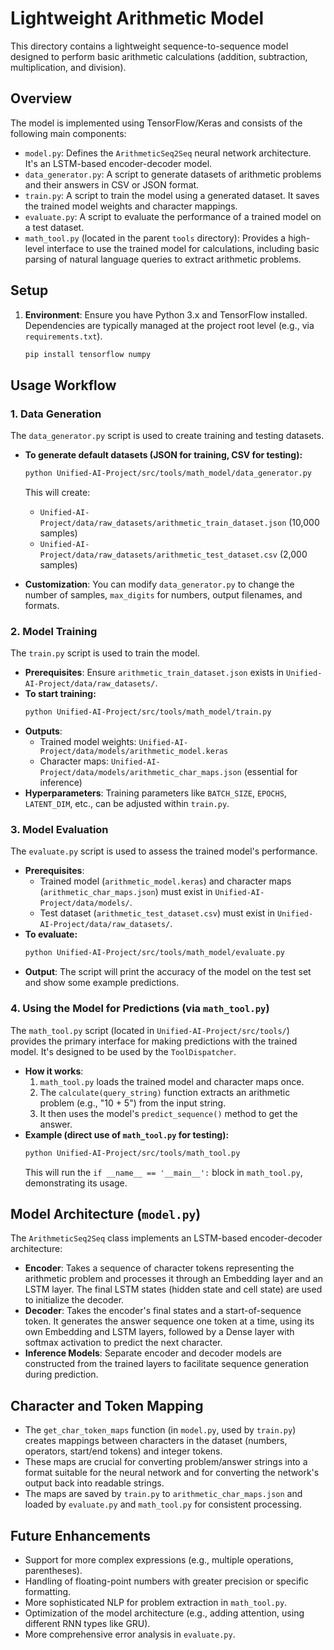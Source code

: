 # Lightweight Arithmetic Model

This directory contains a lightweight sequence-to-sequence model designed to perform basic arithmetic calculations (addition, subtraction, multiplication, and division).

## Overview

The model is implemented using TensorFlow/Keras and consists of the following main components:

-   `model.py`: Defines the `ArithmeticSeq2Seq` neural network architecture. It's an LSTM-based encoder-decoder model.
-   `data_generator.py`: A script to generate datasets of arithmetic problems and their answers in CSV or JSON format.
-   `train.py`: A script to train the model using a generated dataset. It saves the trained model weights and character mappings.
-   `evaluate.py`: A script to evaluate the performance of a trained model on a test dataset.
-   `math_tool.py` (located in the parent `tools` directory): Provides a high-level interface to use the trained model for calculations, including basic parsing of natural language queries to extract arithmetic problems.

## Setup

1.  **Environment**: Ensure you have Python 3.x and TensorFlow installed. Dependencies are typically managed at the project root level (e.g., via `requirements.txt`).
    ```bash
    pip install tensorflow numpy
    ```

## Usage Workflow

### 1. Data Generation

The `data_generator.py` script is used to create training and testing datasets.

-   **To generate default datasets (JSON for training, CSV for testing):**
    ```bash
    python Unified-AI-Project/src/tools/math_model/data_generator.py
    ```
    This will create:
    -   `Unified-AI-Project/data/raw_datasets/arithmetic_train_dataset.json` (10,000 samples)
    -   `Unified-AI-Project/data/raw_datasets/arithmetic_test_dataset.csv` (2,000 samples)

-   **Customization**: You can modify `data_generator.py` to change the number of samples, `max_digits` for numbers, output filenames, and formats.

### 2. Model Training

The `train.py` script is used to train the model.

-   **Prerequisites**: Ensure `arithmetic_train_dataset.json` exists in `Unified-AI-Project/data/raw_datasets/`.
-   **To start training:**
    ```bash
    python Unified-AI-Project/src/tools/math_model/train.py
    ```
-   **Outputs**:
    -   Trained model weights: `Unified-AI-Project/data/models/arithmetic_model.keras`
    -   Character maps: `Unified-AI-Project/data/models/arithmetic_char_maps.json` (essential for inference)
-   **Hyperparameters**: Training parameters like `BATCH_SIZE`, `EPOCHS`, `LATENT_DIM`, etc., can be adjusted within `train.py`.

### 3. Model Evaluation

The `evaluate.py` script is used to assess the trained model's performance.

-   **Prerequisites**:
    -   Trained model (`arithmetic_model.keras`) and character maps (`arithmetic_char_maps.json`) must exist in `Unified-AI-Project/data/models/`.
    -   Test dataset (`arithmetic_test_dataset.csv`) must exist in `Unified-AI-Project/data/raw_datasets/`.
-   **To evaluate:**
    ```bash
    python Unified-AI-Project/src/tools/math_model/evaluate.py
    ```
-   **Output**: The script will print the accuracy of the model on the test set and show some example predictions.

### 4. Using the Model for Predictions (via `math_tool.py`)

The `math_tool.py` script (located in `Unified-AI-Project/src/tools/`) provides the primary interface for making predictions with the trained model. It's designed to be used by the `ToolDispatcher`.

-   **How it works**:
    1.  `math_tool.py` loads the trained model and character maps once.
    2.  The `calculate(query_string)` function extracts an arithmetic problem (e.g., "10 + 5") from the input string.
    3.  It then uses the model's `predict_sequence()` method to get the answer.
-   **Example (direct use of `math_tool.py` for testing):**
    ```bash
    python Unified-AI-Project/src/tools/math_tool.py
    ```
    This will run the `if __name__ == '__main__':` block in `math_tool.py`, demonstrating its usage.

## Model Architecture (`model.py`)

The `ArithmeticSeq2Seq` class implements an LSTM-based encoder-decoder architecture:

-   **Encoder**: Takes a sequence of character tokens representing the arithmetic problem and processes it through an Embedding layer and an LSTM layer. The final LSTM states (hidden state and cell state) are used to initialize the decoder.
-   **Decoder**: Takes the encoder's final states and a start-of-sequence token. It generates the answer sequence one token at a time, using its own Embedding and LSTM layers, followed by a Dense layer with softmax activation to predict the next character.
-   **Inference Models**: Separate encoder and decoder models are constructed from the trained layers to facilitate sequence generation during prediction.

## Character and Token Mapping

-   The `get_char_token_maps` function (in `model.py`, used by `train.py`) creates mappings between characters in the dataset (numbers, operators, start/end tokens) and integer tokens.
-   These maps are crucial for converting problem/answer strings into a format suitable for the neural network and for converting the network's output back into readable strings.
-   The maps are saved by `train.py` to `arithmetic_char_maps.json` and loaded by `evaluate.py` and `math_tool.py` for consistent processing.

## Future Enhancements

-   Support for more complex expressions (e.g., multiple operations, parentheses).
-   Handling of floating-point numbers with greater precision or specific formatting.
-   More sophisticated NLP for problem extraction in `math_tool.py`.
-   Optimization of the model architecture (e.g., adding attention, using different RNN types like GRU).
-   More comprehensive error analysis in `evaluate.py`.
